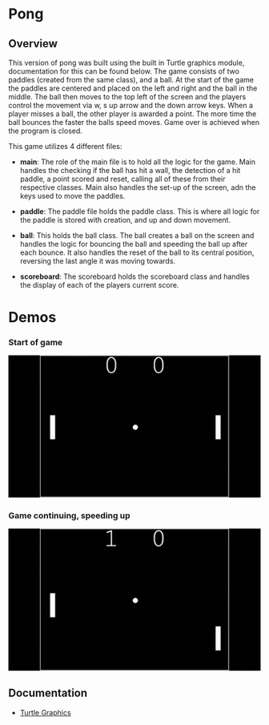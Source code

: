 # Pong

## Overview
This version of pong was built using the built in Turtle graphics module, documentation for this can be found below. The game consists of two paddles (created from the same class), and a ball. At the start of the game the paddles are centered and placed on the left and right and the ball in the middle. The ball then moves to the top left of the screen and the players control the movement via w, s up arrow and the down arrow keys. When a player misses a ball, the other player is awarded a point. The more time the ball bounces the faster the balls speed moves. Game over is achieved when the program is closed.

This game utilizes 4 different files:
- **main**: The role of the main file is to hold all the logic for the game. Main handles the checking if the ball has hit a wall, the detection of a hit paddle, a point scored and reset, calling all of these from their respective classes. Main also handles the set-up of the screen, adn the keys used to move the paddles.

- **paddle**: The paddle file holds the paddle class. This  is where all logic for the paddle is stored with creation, and up and down movement.

- **ball**: This holds the ball class. The ball creates a ball on the screen and handles the logic for bouncing the ball and speeding the ball up after each bounce. It also handles the reset of the ball to its central position, reversing the last angle it was moving towards.

- **scoreboard**: The scoreboard holds the scoreboard class and handles the display of each of the players current score.

# Demos
### Start of game
![Start of game demo](<Pong demo - Trim2.mkv.gif>)
### Game continuing, speeding up
![Game speeding up](<Pong demo - Trim.mkv.gif>)

## Documentation
- [Turtle Graphics](https://docs.python.org/3/library/turtle.html)